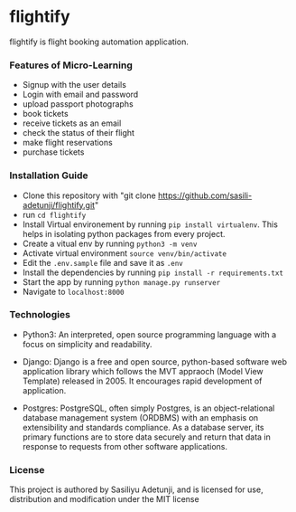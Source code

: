 # flightify
flightify is flight booking automation application.

### Features of Micro-Learning
- Signup with the user details
- Login with email and password
- upload passport photographs
- book tickets
- receive tickets as an email
- check the status of their flight
- make flight reservations
- purchase tickets

### Installation Guide
- Clone this repository with "git clone https://github.com/sasili-adetunji/flightify.git"
- run `cd flightify`
- Install Virtual environement by running `pip install virtualenv`. This helps in isolating python packages from every project.
- Create a vitual env by running `python3 -m venv`
- Activate virtual environment `source venv/bin/activate`
- Edit the `.env.sample` file and save it as `.env` 
- Install the dependencies by running `pip install -r requirements.txt`
- Start the app by running `python manage.py runserver`
- Navigate to `localhost:8000`

### Technologies
- Python3: An interpreted, open source programming language with a focus on simplicity and readability.

- Django: Django is a free and open source, python-based software web application library which follows the MVT appraoch (Model View Template) released in 2005. It encourages rapid development of application.

- Postgres: PostgreSQL, often simply Postgres, is an object-relational database management system (ORDBMS) with an emphasis on extensibility and standards compliance. As a database server, its primary functions are to store data securely and return that data in response to requests from other software applications.

### License
This project is authored by Sasiliyu Adetunji, and is licensed for use, distribution and modification under the MIT license